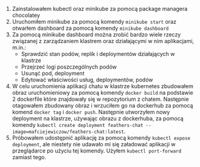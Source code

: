 1. Zainstalowałem kubectl oraz minikube za pomocą package managera chocolatey
2. Uruchomiłem minikube za pomocą komendy `minikube start` oraz otwarłem dashboard za pomocą komendy `minikube dashboard`
3. Za pomocą minikube dashboard można zrobić bardzo wiele rzeczy związanej z zarządzaniem klastrem oraz działającymi w nim aplikacjami, m.in.:
     - Sprawdzić stan podów, replik i deploymentów działających w klastrze
     - Przejrzeć logi poszczególnych podów
     - Usunąć pod, deployment
     - Edytować właściwości usług, deploymentów, podów
1. W celu uruchomienia aplikacji chatu w klastrze kubernetes zbudowałem obraz uruchomieniowy za pomocą komendy `docker build` na podstawie 2 dockerfile które znajdowały się w repozytorium z chatem. Następnie otagowałem zbudowany obraz i wrzuciłem go na dockerhub za pomocą komend `docker tag` i `docker push`. Następnie utworzyłem nowy deployment na klastrze, używając obrazu z dockerhuba, za pomocą komendy `kubectl create deployment feathers-chat --image=mafciejewiczow/feathers-chat:latest`.
2. Próbowałem udostępnić aplikację za pomocą komendy `kubectl expose deployment`, ale niestety nie udawało mi się załadować aplikacji w przeglądarce po użyciu tej komendy. Użyłem `kubectl port-forward` zamiast tego.
